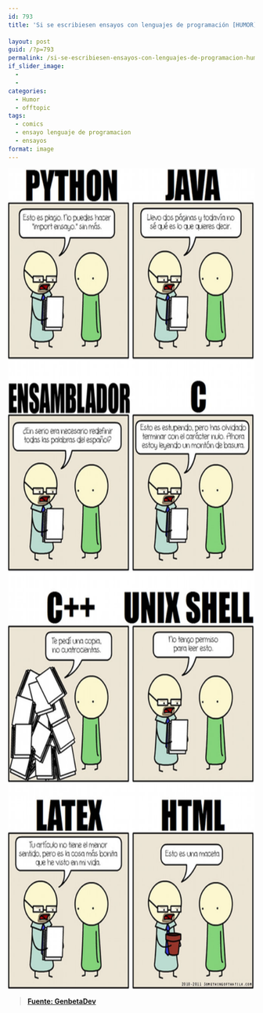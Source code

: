 ```yaml
---
id: 793
title: 'Si se escribiesen ensayos con lenguajes de programación [HUMOR]'

layout: post
guid: /?p=793
permalink: /si-se-escribiesen-ensayos-con-lenguajes-de-programacion-humor/
if_slider_image:
  - 
  - 
categories:
  - Humor
  - offtopic
tags:
  - comics
  - ensayo lenguaje de programacion
  - ensayos
format: image
---
```

[<img src="/images/2012/06/AvpFizXCAAA3RXp1.jpg" alt="" title="AvpFizXCAAA3RXp" width="650" height="1673" class="aligncenter size-full wp-image-795" />][1]

> **<a href="http://www.genbetadev.com/lenguajes-y-plataformas/si-escribiesemos-ensayos-con-lenguajes-de-programacion" target="_blank">Fuente: GenbetaDev</a>**



 [1]: /images/2012/06/AvpFizXCAAA3RXp1.jpg